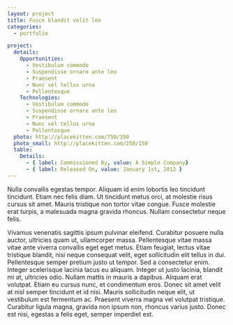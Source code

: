 ```yaml
---
layout: project
title: Fusce blandit velit leo
categories:
  - portfolio

project:
  details:
    Opportunities:
      - Vestibulum commodo
      - Suspendisse ornare ante leo
      - Praesent
      - Nunc vel tellus urna
      - Pellentesque
    Technologies:
      - Vestibulum commodo
      - Suspendisse ornare ante leo
      - Praesent
      - Nunc vel tellus urna
      - Pellentesque
  photo: http://placekitten.com/750/350
  photo_small: http://placekitten.com/250/150
  table:
    Details:
      - { label: Commissioned By, value: A Simple Company}
      - { label: Released On, value: January 1st, 2012 }
---
```


Nulla convallis egestas tempor. Aliquam id enim lobortis leo tincidunt
tincidunt. Etiam nec felis diam. Ut tincidunt metus orci, at molestie risus
cursus sit amet. Mauris tristique non tortor vitae congue. Fusce molestie erat
turpis, a malesuada magna gravida rhoncus. Nullam consectetur neque felis.

Vivamus venenatis sagittis ipsum pulvinar eleifend. Curabitur posuere nulla
auctor, ultricies quam ut, ullamcorper massa. Pellentesque vitae massa vitae
ante viverra convallis eget eget metus. Etiam feugiat, lectus vitae tristique
blandit, nisi neque consequat velit, eget sollicitudin elit tellus in dui.
Pellentesque semper pretium justo ut tempor. Sed a consectetur enim. Integer
scelerisque lacinia lacus eu aliquam. Integer ut justo lacinia, blandit mi at,
ultricies odio. Nullam mattis in mauris a dapibus. Aliquam erat volutpat. Etiam
eu cursus nunc, et condimentum eros. Donec sit amet velit at nisl semper
tincidunt et id nisi. Mauris sollicitudin neque elit, ut vestibulum est
fermentum ac. Praesent viverra magna vel volutpat tristique. Curabitur ligula
magna, gravida non ipsum non, rhoncus varius justo. Donec est nisi, egestas a
felis eget, semper imperdiet est.
